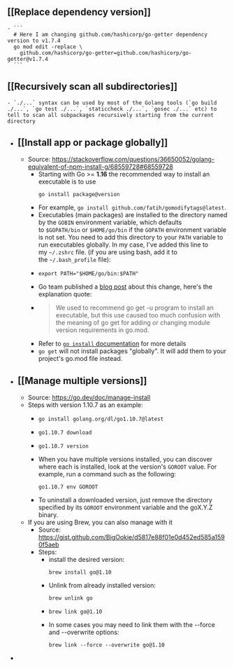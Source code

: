 ## [[Replace dependency version]]
	- ```
	  # Here I am changing github.com/hashicorp/go-getter dependency version to v1.7.4
	  go mod edit -replace \
	  	github.com/hashicorp/go-getter=github.com/hashicorp/go-getter@v1.7.4
	  ```
## [[Recursively scan all subdirectories]]

	- `./...` syntax can be used by most of the Golang tools (`go build ./...`, `go test ./...`, `staticcheck ./...`, `gosec ./...` etc) to tell to scan all subpackages recursively starting from the current directory
- ## [[Install app or package globally]]
	- Source: https://stackoverflow.com/questions/36650052/golang-equivalent-of-npm-install-g/68559728#68559728
		- Starting with Go >= **1.16** the recommended way to install an executable is to use
		  ```
		  go install package@version
		  ```
		- For example, `go install github.com/fatih/gomodifytags@latest`.
		- Executables (main packages) are installed to the directory named by the `GOBIN` environment variable, which defaults to `$GOPATH/bin` or `$HOME/go/bin` if the `GOPATH` environment variable is not set. You need to add this directory to your `PATH` variable to run executables globally. In my case, I've added this line to my `~/.zshrc` file. (if you are using bash, add it to the `~/.bash_profile` file):
		- ```
		  export PATH="$HOME/go/bin:$PATH"
		  ```
		- Go team published a [blog post](https://blog.golang.org/go116-module-changes#TOC_4.) about this change, here's the explanation quote:
		- > We used to recommend go get -u program to install an executable, but this use caused too much confusion with the meaning of go get for adding or changing module version requirements in go.mod.
		- Refer to [`go install` documentation](https://golang.org/ref/mod#go-install) for more details
		- `go get` will not install packages "globally". It will add them to your project's go.mod file instead.
- ## [[Manage multiple versions]]
	- Source: https://go.dev/doc/manage-install
	- Steps with version 1.10.7 as an example:
		- ```
		  go install golang.org/dl/go1.10.7@latest
		  ```
		- ```
		  go1.10.7 download
		  ```
		- ```
		  go1.10.7 version
		  ```
		- When you have multiple versions installed, you can discover where each is installed, look at the version's `GOROOT` value. For example, run a command such as the following:
		  ```
		  go1.10.7 env GOROOT
		  ```
		- To uninstall a downloaded version, just remove the directory specified by its `GOROOT` environment variable and the goX.Y.Z binary.
	- If you are using Brew, you can also manage with it
		- Source: https://gist.github.com/BigOokie/d5817e88f01e0d452ed585a1590f5aeb
		- Steps:
			- install the desired version:
			  ```
			  brew install go@1.10
			  ```
			- Unlink from already installed version:
			  ```
			  brew unlink go
			  ```
			- ```
			  brew link go@1.10
			  ```
			- In some cases you may need to link them with the --force and --overwrite options:
			  ```
			  brew link --force --overwrite go@1.10
			  ```
-